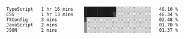 <!--START_SECTION:waka-->

```text
TypeScript   1 hr 16 mins    ████████████░░░░░░░░░░░░░   48.10 %
CSS          1 hr 13 mins    ███████████▓░░░░░░░░░░░░░   46.34 %
TSConfig     3 mins          ▓░░░░░░░░░░░░░░░░░░░░░░░░   02.48 %
JavaScript   2 mins          ▒░░░░░░░░░░░░░░░░░░░░░░░░   01.70 %
JSON         2 mins          ▒░░░░░░░░░░░░░░░░░░░░░░░░   01.37 %
```

<!--END_SECTION:waka-->


<!--
**Leorio21/Leorio21** is a ✨ _special_ ✨ repository because its `README.md` (this file) appears on your GitHub profile.

Here are some ideas to get you started:

- 🔭 I’m currently working on ...
- 🌱 I’m currently learning ...
- 👯 I’m looking to collaborate on ...
- 🤔 I’m looking for help with ...
- 💬 Ask me about ...
- 📫 How to reach me: ...
- 😄 Pronouns: ...
- ⚡ Fun fact: ...
-->
